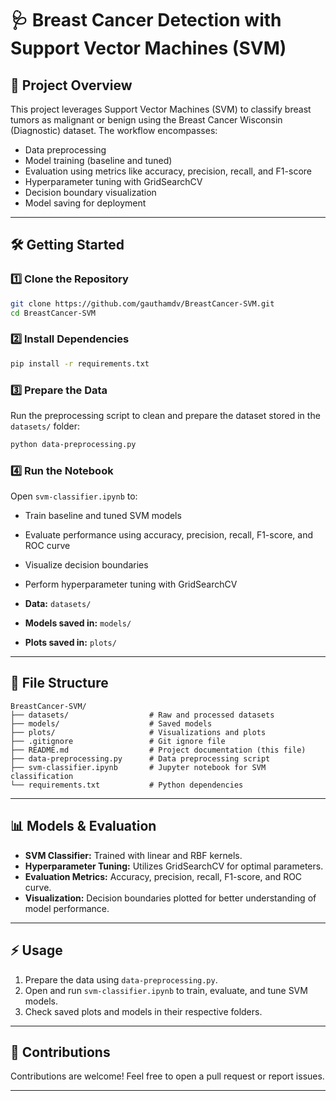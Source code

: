 # 🩺 Breast Cancer Detection with Support Vector Machines (SVM)

## 🚀 Project Overview

This project leverages Support Vector Machines (SVM) to classify breast tumors as malignant or benign using the Breast Cancer Wisconsin (Diagnostic) dataset. The workflow encompasses:

* Data preprocessing
* Model training (baseline and tuned)
* Evaluation using metrics like accuracy, precision, recall, and F1-score
* Hyperparameter tuning with GridSearchCV
* Decision boundary visualization
* Model saving for deployment

---

## 🛠️ Getting Started

### 1️⃣ Clone the Repository

```bash
git clone https://github.com/gauthamdv/BreastCancer-SVM.git
cd BreastCancer-SVM
```

### 2️⃣ Install Dependencies

```bash
pip install -r requirements.txt
```

### 3️⃣ Prepare the Data

Run the preprocessing script to clean and prepare the dataset stored in the `datasets/` folder:

```bash
python data-preprocessing.py
```

### 4️⃣ Run the Notebook

Open `svm-classifier.ipynb` to:

* Train baseline and tuned SVM models

* Evaluate performance using accuracy, precision, recall, F1-score, and ROC curve

* Visualize decision boundaries

* Perform hyperparameter tuning with GridSearchCV

* **Data:** `datasets/`

* **Models saved in:** `models/`

* **Plots saved in:** `plots/`

---

## 📁 File Structure

```text
BreastCancer-SVM/
├── datasets/                  # Raw and processed datasets
├── models/                    # Saved models
├── plots/                     # Visualizations and plots
├── .gitignore                 # Git ignore file
├── README.md                  # Project documentation (this file)
├── data-preprocessing.py      # Data preprocessing script
├── svm-classifier.ipynb       # Jupyter notebook for SVM classification
└── requirements.txt           # Python dependencies
```

---

## 📊 Models & Evaluation

* **SVM Classifier:** Trained with linear and RBF kernels.
* **Hyperparameter Tuning:** Utilizes GridSearchCV for optimal parameters.
* **Evaluation Metrics:** Accuracy, precision, recall, F1-score, and ROC curve.
* **Visualization:** Decision boundaries plotted for better understanding of model performance.

---

## ⚡ Usage

1. Prepare the data using `data-preprocessing.py`.
2. Open and run `svm-classifier.ipynb` to train, evaluate, and tune SVM models.
3. Check saved plots and models in their respective folders.

---

## 🤝 Contributions

Contributions are welcome! Feel free to open a pull request or report issues.

---
